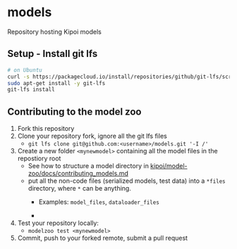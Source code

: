 # models

Repository hosting Kipoi models

## Setup - Install git lfs

```bash
# on Ubuntu
curl -s https://packagecloud.io/install/repositories/github/git-lfs/script.deb.sh | sudo bash
sudo apt-get install -y git-lfs
git-lfs install
```

## Contributing to the model zoo

1. Fork this repository
2. Clone your repository fork, ignore all the git lfs files
    - `git lfs clone git@github.com:<username>/models.git '-I /'`
3. Create a new folder `<mynewmodel>` containing all the model files in the repostiory root
    - See how to structure a model directory in [kipoi/model-zoo/docs/contributing_models.md](https://github.com/kipoi/model-zoo/blob/master/docs/contributing_models.md)
	- put all the non-code files (serialized models, test data) into a `*files` directory, where `*` can be anything.
	  - Examples: `model_files`, `dataloader_files`

	  -
4. Test your repository locally:
    - `modelzoo test <mynewmodel>`
5. Commit, push to your forked remote, submit a pull request
